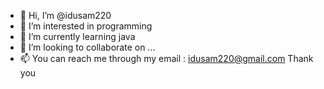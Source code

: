 - 👋 Hi, I’m @idusam220
- 👀 I’m interested in programming
- 🌱 I’m currently learning java
- 💞️ I’m looking to collaborate on ...
- 📫 You can reach me through my email : idusam220@gmail.com
  Thank you
<!---
idusam220/idusam220 is a ✨ special ✨ repository because its `README.md` (this file) appears on your GitHub profile.
You can click the Preview link to take a look at your changes.
--->
